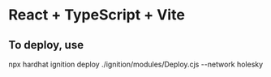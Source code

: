 # React + TypeScript + Vite
## To deploy, use

npx hardhat ignition deploy ./ignition/modules/Deploy.cjs --network holesky
